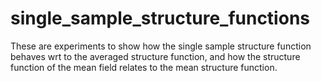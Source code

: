 # single_sample_structure_functions

These are experiments to show how the single sample structure function behaves wrt to the averaged structure function, and how the structure function of the mean field relates to the mean structure function.